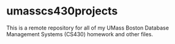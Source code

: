 # umasscs430projects
This is a remote repository for all of my UMass Boston Database Management Systems (CS430) homework and other files.
